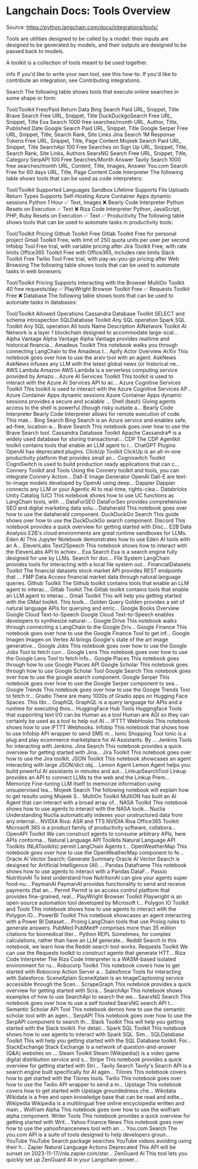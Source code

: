 # Langchain Docs: Tools Overview
Source: https://python.langchain.com/docs/integrations/tools/

Tools are utilities designed to be called by a model: their inputs are designed to be generated by models, and their outputs are designed to be passed back to models.

A toolkit is a collection of tools meant to be used together.

info
If you'd like to write your own tool, see this how-to. If you'd like to contribute an integration, see Contributing integrations.

Search
The following table shows tools that execute online searches in some shape or form:

Tool/Toolkit	Free/Paid	Return Data
Bing Search	Paid	URL, Snippet, Title
Brave Search	Free	URL, Snippet, Title
DuckDuckgoSearch	Free	URL, Snippet, Title
Exa Search	1000 free searches/month	URL, Author, Title, Published Date
Google Search	Paid	URL, Snippet, Title
Google Serper	Free	URL, Snippet, Title, Search Rank, Site Links
Jina Search	1M Response Tokens Free	URL, Snippet, Title, Page Content
Mojeek Search	Paid	URL, Snippet, Title
SearchApi	100 Free Searches on Sign Up	URL, Snippet, Title, Search Rank, Site Links, Authors
SearxNG Search	Free	URL, Snippet, Title, Category
SerpAPI	100 Free Searches/Month	Answer
Tavily Search	1000 free searches/month	URL, Content, Title, Images, Answer
You.com Search	Free for 60 days	URL, Title, Page Content
Code Interpreter
The following table shows tools that can be used as code interpreters:

Tool/Toolkit	Supported Languages	Sandbox Lifetime	Supports File Uploads	Return Types	Supports Self-Hosting
Azure Container Apps dynamic sessions	Python	1 Hour	✅	Text, Images	❌
Bearly Code Interpreter	Python	Resets on Execution	✅	Text	❌
Riza Code Interpreter	Python, JavaScript, PHP, Ruby	Resets on Execution	✅	Text	✅
Productivity
The following table shows tools that can be used to automate tasks in productivity tools:

Tool/Toolkit	Pricing
Github Toolkit	Free
Gitlab Toolkit	Free for personal project
Gmail Toolkit	Free, with limit of 250 quota units per user per second
Infobip Tool	Free trial, with variable pricing after
Jira Toolkit	Free, with rate limits
Office365 Toolkit	Free with Office365, includes rate limits
Slack Toolkit	Free
Twilio Tool	Free trial, with pay-as-you-go pricing after
Web Browsing
The following table shows tools that can be used to automate tasks in web browsers:

Tool/Toolkit	Pricing	Supports Interacting with the Browser
MultiOn Toolkit	40 free requests/day	✅
PlayWright Browser Toolkit	Free	✅
Requests Toolkit	Free	❌
Database
The following table shows tools that can be used to automate tasks in databases:

Tool/Toolkit	Allowed Operations
Cassandra Database Toolkit	SELECT and schema introspection
SQLDatabase Toolkit	Any SQL operation
Spark SQL Toolkit	Any SQL operation
All tools
Name	Description
AINetwork Toolkit	AI Network is a layer 1 blockchain designed to accommodate large-scal...
Alpha Vantage	Alpha Vantage Alpha Vantage provides realtime and historical financia...
Amadeus Toolkit	This notebook walks you through connecting LangChain to the Amadeus t...
Apify Actor	Overview
ArXiv	This notebook goes over how to use the arxiv tool with an agent.
AskNews	AskNews infuses any LLM with the latest global news (or historical ne...
AWS Lambda	Amazon AWS Lambda is a serverless computing service provided by Amazo...
Azure AI Services Toolkit	This toolkit is used to interact with the Azure AI Services API to ac...
Azure Cognitive Services Toolkit	This toolkit is used to interact with the Azure Cognitive Services AP...
Azure Container Apps dynamic sessions	Azure Container Apps dynamic sessions provides a secure and scalable ...
Shell (bash)	Giving agents access to the shell is powerful (though risky outside a...
Bearly Code Interpreter	Bearly Code Interpreter allows for remote execution of code. This mak...
Bing Search	Bing Search is an Azure service and enables safe, ad-free, location-a...
Brave Search	This notebook goes over how to use the Brave Search tool.
Cassandra Database Toolkit	Apache Cassandra® is a widely used database for storing transactional...
CDP	The CDP Agentkit toolkit contains tools that enable an LLM agent to i...
ChatGPT Plugins	OpenAI has deprecated plugins.
ClickUp Toolkit	ClickUp is an all-in-one productivity platform that provides small an...
Cogniswitch Toolkit	CogniSwitch is used to build production ready applications that can c...
Connery Toolkit and Tools	Using the Connery toolkit and tools, you can integrate Connery Action...
Dall-E Image Generator	OpenAI Dall-E are text-to-image models developed by OpenAI using deep...
Dappier	Dappier connects any LLM or your Agentic AI to real-time, rights-clea...
Databricks Unity Catalog (UC)	This notebook shows how to use UC functions as LangChain tools, with ...
DataForSEO	DataForSeo provides comprehensive SEO and digital marketing data solu...
Dataherald	This notebook goes over how to use the dataherald component.
DuckDuckGo Search	This guide shows over how to use the DuckDuckGo search component.
Discord	This notebook provides a quick overview for getting started with Disc...
E2B Data Analysis	E2B's cloud environments are great runtime sandboxes for LLMs.
Eden AI	This Jupyter Notebook demonstrates how to use Eden AI tools with an A...
ElevenLabs Text2Speech	This notebook shows how to interact with the ElevenLabs API to achiev...
Exa Search	Exa is a search engine fully designed for use by LLMs. Search for doc...
File System	LangChain provides tools for interacting with a local file system out...
FinancialDatasets Toolkit	The financial datasets stock market API provides REST endpoints that ...
FMP Data	Access financial market data through natural language queries.
Github Toolkit	The Github toolkit contains tools that enable an LLM agent to interac...
Gitlab Toolkit	The Gitlab toolkit contains tools that enable an LLM agent to interac...
Gmail Toolkit	This will help you getting started with the GMail toolkit. This toolk...
Golden Query	Golden provides a set of natural language APIs for querying and enric...
Google Books	Overview
Google Cloud Text-to-Speech	Google Cloud Text-to-Speech enables developers to synthesize natural-...
Google Drive	This notebook walks through connecting a LangChain to the Google Driv...
Google Finance	This notebook goes over how to use the Google Finance Tool to get inf...
Google Imagen	Imagen on Vertex AI brings Google's state of the art image generative...
Google Jobs	This notebook goes over how to use the Google Jobs Tool to fetch curr...
Google Lens	This notebook goes over how to use the Google Lens Tool to fetch info...
Google Places	This notebook goes through how to use Google Places API
Google Scholar	This notebook goes through how to use Google Scholar Tool
Google Search	This notebook goes over how to use the google search component.
Google Serper	This notebook goes over how to use the Google Serper component to sea...
Google Trends	This notebook goes over how to use the Google Trends Tool to fetch tr...
Gradio	There are many 1000s of Gradio apps on Hugging Face Spaces. This libr...
GraphQL	GraphQL is a query language for APIs and a runtime for executing thos...
HuggingFace Hub Tools	Huggingface Tools that supporting text I/O can be
Human as a tool	Human are AGI so they can certainly be used as a tool to help out AI ...
IFTTT WebHooks	This notebook shows how to use IFTTT Webhooks.
Infobip	This notebook that shows how to use Infobip API wrapper to send SMS m...
Ionic Shopping Tool	Ionic is a plug and play ecommerce marketplace for AI Assistants. By ...
Jenkins	Tools for interacting with Jenkins.
Jina Search	This notebook provides a quick overview for getting started with Jina...
Jira Toolkit	This notebook goes over how to use the Jira toolkit.
JSON Toolkit	This notebook showcases an agent interacting with large JSON/dict obj...
Lemon Agent	Lemon Agent helps you build powerful AI assistants in minutes and aut...
LinkupSearchTool	Linkup provides an API to connect LLMs to the web and the Linkup Prem...
Memorize	Fine-tuning LLM itself to memorize information using unsupervised lea...
Mojeek Search	The following notebook will explain how to get results using Mojeek S...
MultiOn Toolkit	MultiON has built an AI Agent that can interact with a broad array of...
NASA Toolkit	This notebook shows how to use agents to interact with the NASA toolk...
Nuclia Understanding	Nuclia automatically indexes your unstructured data from any internal...
NVIDIA Riva: ASR and TTS	NVIDIA Riva
Office365 Toolkit	Microsoft 365 is a product family of productivity software, collabora...
OpenAPI Toolkit	We can construct agents to consume arbitrary APIs, here APIs conforma...
Natural Language API Toolkits	Natural Language API Toolkits (NLAToolkits) permit LangChain Agents t...
OpenWeatherMap	This notebook goes over how to use the OpenWeatherMap component to fe...
Oracle AI Vector Search: Generate Summary	Oracle AI Vector Search is designed for Artificial Intelligence (AI) ...
Pandas Dataframe	This notebook shows how to use agents to interact with a Pandas DataF...
Passio NutritionAI	To best understand how NutritionAI can give your agents super food-nu...
PaymanAI	PaymanAI provides functionality to send and receive payments (fiat an...
Permit	Permit is an access control platform that provides fine-grained, real...
PlayWright Browser Toolkit	Playwright is an open-source automation tool developed by Microsoft t...
Polygon IO Toolkit and Tools	This notebook shows how to use agents to interact with the Polygon IO...
PowerBI Toolkit	This notebook showcases an agent interacting with a Power BI Dataset....
Prolog	LangChain tools that use Prolog rules to generate answers.
PubMed	PubMed® comprises more than 35 million citations for biomedical liter...
Python REPL	Sometimes, for complex calculations, rather than have an LLM generate...
Reddit Search	In this notebook, we learn how the Reddit search tool works.
Requests Toolkit	We can use the Requests toolkit to construct agents that generate HTT...
Riza Code Interpreter	The Riza Code Interpreter is a WASM-based isolated environment for ru...
Robocorp Toolkit	This notebook covers how to get started with Robocorp Action Server a...
Salesforce	Tools for interacting with Salesforce.
SceneXplain	SceneXplain is an ImageCaptioning service accessible through the Scen...
ScrapeGraph	This notebook provides a quick overview for getting started with Scra...
SearchApi	This notebook shows examples of how to use SearchApi to search the we...
SearxNG Search	This notebook goes over how to use a self hosted SearxNG search API t...
Semantic Scholar API Tool	This notebook demos how to use the semantic scholar tool with an agen...
SerpAPI	This notebook goes over how to use the SerpAPI component to search th...
Slack Toolkit	This will help you getting started with the Slack toolkit. For detail...
Spark SQL Toolkit	This notebook shows how to use agents to interact with Spark SQL. Sim...
SQLDatabase Toolkit	This will help you getting started with the SQL Database toolkit. For...
StackExchange	Stack Exchange is a network of question-and-answer (Q&A) websites on ...
Steam Toolkit	Steam (Wikipedia)) is a video game digital distribution service and s...
Stripe	This notebook provides a quick overview for getting started with Stri...
Tavily Search	Tavily's Search API is a search engine built specifically for AI agen...
Tilores	This notebook covers how to get started with the Tilores tools.
Twilio	This notebook goes over how to use the Twilio API wrapper to send a m...
Upstage	This notebook covers how to get started with Upstage groundedness che...
Wikidata	Wikidata is a free and open knowledge base that can be read and edite...
Wikipedia	Wikipedia is a multilingual free online encyclopedia written and main...
Wolfram Alpha	This notebook goes over how to use the wolfram alpha component.
Writer Tools	This notebook provides a quick overview for getting started with Writ...
Yahoo Finance News	This notebook goes over how to use the yahoofinancenews tool with an ...
You.com Search	The you.com API is a suite of tools designed to help developers groun...
YouTube	YouTube Search package searches YouTube videos avoiding using their h...
Zapier Natural Language Actions	Deprecated This API will be sunset on 2023-11-17//nla.zapier.com/star...
ZenGuard AI	This tool lets you quickly set up ZenGuard AI in your Langchain-power...

